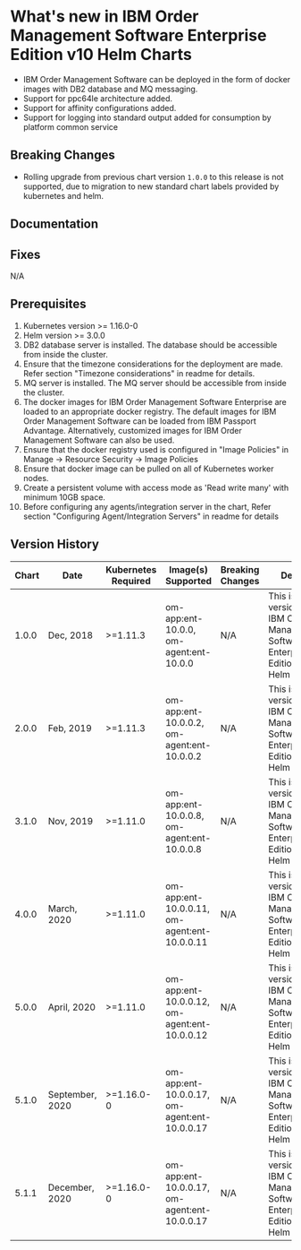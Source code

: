 # What's new in IBM Order Management Software Enterprise Edition v10 Helm Charts

- IBM Order Management Software can be deployed in the form of docker images with DB2 database and MQ messaging.
- Support for ppc64le architecture added.
- Support for affinity configurations added.
- Support for logging into standard output added for consumption by platform common service

## Breaking Changes

- Rolling upgrade from previous chart version `1.0.0` to this release is not supported, due to migration to new standard chart labels provided by kubernetes and helm.

## Documentation

## Fixes

N/A

## Prerequisites

1. Kubernetes version >= 1.16.0-0
2. Helm version >= 3.0.0
3. DB2 database server is installed. The database should be accessible from inside the cluster.
4. Ensure that the timezone considerations for the deployment are made. Refer section "Timezone considerations" in readme for details.
5. MQ server is installed. The MQ server should be accessible from inside the cluster.
6. The docker images for IBM Order Management Software Enterprise are loaded to an appropriate docker registry. The default images for IBM Order Management Software can be loaded from IBM Passport Advantage. Alternatively, customized images for IBM Order Management Software can also be used.
7. Ensure that the docker registry used is configured in "Image Policies" in Manage -> Resource Security -> Image Policies
8. Ensure that docker image can be pulled on all of Kubernetes worker nodes.
9. Create a persistent volume with access mode as 'Read write many' with minimum 10GB space.
10. Before configuring any agents/integration server in the chart, Refer section "Configuring Agent/Integration Servers" in readme for details

## Version History

| Chart | Date            | Kubernetes Required | Image(s) Supported                           | Breaking Changes | Details                                                                                 |
| ----- | --------------- | ------------------- | -------------------------------------------- | ---------------- | --------------------------------------------------------------------------------------- |
| 1.0.0 | Dec, 2018       | >=1.11.3            | om-app:ent-10.0.0, om-agent:ent-10.0.0       | N/A              | This is the version for IBM Order Management Software Enterprise Edition v10 Helm Chart |
| 2.0.0 | Feb, 2019       | >=1.11.3            | om-app:ent-10.0.0.2, om-agent:ent-10.0.0.2   | N/A              | This is the version for IBM Order Management Software Enterprise Edition v10 Helm Chart |
| 3.1.0 | Nov, 2019       | >=1.11.0            | om-app:ent-10.0.0.8, om-agent:ent-10.0.0.8   | N/A              | This is the version for IBM Order Management Software Enterprise Edition v10 Helm Chart |
| 4.0.0 | March, 2020     | >=1.11.0            | om-app:ent-10.0.0.11, om-agent:ent-10.0.0.11 | N/A              | This is the version for IBM Order Management Software Enterprise Edition v10 Helm Chart |
| 5.0.0 | April, 2020     | >=1.11.0            | om-app:ent-10.0.0.12, om-agent:ent-10.0.0.12 | N/A              | This is the version for IBM Order Management Software Enterprise Edition v10 Helm Chart |
| 5.1.0 | September, 2020 | >=1.16.0-0          | om-app:ent-10.0.0.17, om-agent:ent-10.0.0.17 | N/A              | This is the version for IBM Order Management Software Enterprise Edition v10 Helm Chart |
| 5.1.1 | December, 2020 | >=1.16.0-0          | om-app:ent-10.0.0.17, om-agent:ent-10.0.0.17 | N/A              | This is the version for IBM Order Management Software Enterprise Edition v10 Helm Chart |
